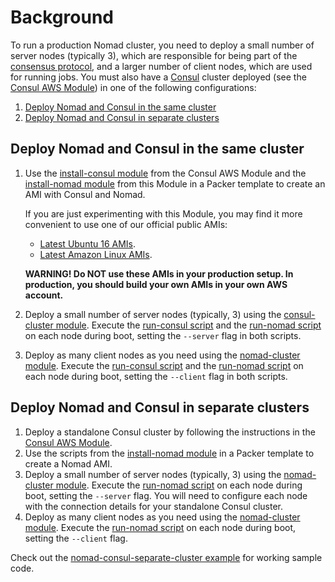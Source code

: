 # Background

To run a production Nomad cluster, you need to deploy a small number of server nodes (typically 3), which are responsible
for being part of the [consensus protocol](https://www.nomadproject.io/docs/internals/consensus.html), and a larger
number of client nodes, which are used for running jobs. You must also have a [Consul](https://www.consul.io/) cluster
deployed (see the [Consul AWS Module](https://github.com/hashicorp/terraform-aws-consul)) in one of the following
configurations:

1. [Deploy Nomad and Consul in the same cluster](#deploy-nomad-and-consul-in-the-same-cluster)
1. [Deploy Nomad and Consul in separate clusters](#deploy-nomad-and-consul-in-separate-clusters)


## Deploy Nomad and Consul in the same cluster

1. Use the [install-consul
   module](/modules/install-consul) from the Consul AWS
   Module and the [install-nomad module](/modules/install-nomad) from this Module in a Packer template to create
   an AMI with Consul and Nomad.

   If you are just experimenting with this Module, you may find it more convenient to use one of our official public AMIs:
   - [Latest Ubuntu 16 AMIs](/_docs/ubuntu16-ami-list.md).
   - [Latest Amazon Linux AMIs](/_docs/amazon-linux-ami-list.md).

   **WARNING! Do NOT use these AMIs in your production setup. In production, you should build your own AMIs in your own
   AWS account.**

2. Deploy a small number of server nodes (typically, 3) using the [consul-cluster
   module](/modules/consul-cluster). Execute the
   [run-consul script](/modules/run-consul) and the
   [run-nomad script](/modules/run-nomad) on each node during boot, setting the `--server` flag in both
   scripts.
3. Deploy as many client nodes as you need using the [nomad-cluster module](/modules/nomad-cluster). Execute the
   [run-consul script](/modules/run-consul) and the
   [run-nomad script](/modules/run-nomad) on each node during boot, setting the `--client` flag in both
   scripts.

## Deploy Nomad and Consul in separate clusters

1. Deploy a standalone Consul cluster by following the instructions in the [Consul AWS
   Module](https://github.com/hashicorp/terraform-aws-consul).
2. Use the scripts from the [install-nomad module](/master/modules/install-nomad) in a Packer template to create a Nomad AMI.
3. Deploy a small number of server nodes (typically, 3) using the [nomad-cluster module](/modules/nomad). Execute the
   [run-nomad script](/modules/run-nomad) on each node during boot, setting the `--server` flag. You will
   need to configure each node with the connection details for your standalone Consul cluster.
4. Deploy as many client nodes as you need using the [nomad-cluster module](/modules/nomad). Execute the
   [run-nomad script](/modules/run-nomad) on each node during boot, setting the `--client` flag.

Check out the [nomad-consul-separate-cluster example](/examples/nomad-consul-separate-cluster) for working
sample code.
